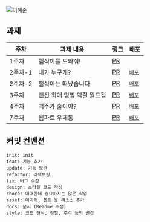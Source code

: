 ![이혜준](https://user-images.githubusercontent.com/63948884/161437393-ded22740-81b9-4d97-b555-95c1f4e186cf.png)

## 과제
| 주차  | 과제 내용 |  링크  | 배포 |
|---|---|---|---|
| 1주차  | 햄식이를 도와줘!  | [PR](https://github.com/THE-SOPT-WEB/leeHyeJun/pull/1)  | 
| 2주차-1  | 내가 누구게? | [PR](https://github.com/THE-SOPT-WEB/leeHyeJun/pull/3)  | [`배포`](https://who-am-i-seven.vercel.app/)  
| 2주차-2 | 햄식이는 떠났습니다 | [PR](https://github.com/THE-SOPT-WEB/leeHyeJun/pull/4)  | [`배포`](https://super-crisp-c4d4b3.netlify.app/)  
| 3주차 | 랜선 최애 멍멍 덕질 월드컵 | [PR](https://github.com/THE-SOPT-WEB/leeHyeJun/pull/5)  | [`배포`](https://darling-maamoul-87569f.netlify.app/)
| 4주차 | 맥주가 술이야? | [PR](https://github.com/THE-SOPT-WEB/leeHyeJun/pull/6)  | [`배포`](https://find-beer-store-solar3070.vercel.app/)  
| 7주차 | 웹파트 우체통 | [PR](https://github.com/THE-SOPT-WEB/leeHyeJun/pull/7)  | [`배포`](https://web-postbox.vercel.app/)  


## 커밋 컨벤션
```
init: init
feat: 기능 추가
update: 기능 보완
refactor: 리팩토링
fix: 버그 수정
design: 스타일 코드 작성
chore: 애매한데 중요하지는 않은 작업
asset: 이미지, 폰트 등 리소스 추가
docs: 문서 (Readme 수정)
style: 코드 형식, 정렬, 주석 등의 변경
```

